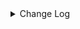 <details><summary> Change Log </summary>

| Change | Commit | Version |
| --- | --- | --- |
|[Feature][Paimon] Customize the hadoop user  (#8888)|https://github.com/apache/seatunnel/commit/2657626f93| dev |
|[Improve][Connector-v2][Paimon]PaimonCatalog close error message update (#8640)|https://github.com/apache/seatunnel/commit/48253da8d6| dev |
|[Improve] restruct connector common options (#8634)|https://github.com/apache/seatunnel/commit/f3499a6eeb| dev |
|[Improve][Connector-v2] Support checkpoint in batch mode for paimon sink (#8333)|https://github.com/apache/seatunnel/commit/f22d4ebd4d|2.3.9|
|[Feature][Connector-v2] Support schema evolution for paimon sink (#8211)|https://github.com/apache/seatunnel/commit/57190e2a3b|2.3.9|
|[Improve][dist]add shade check rule (#8136)|https://github.com/apache/seatunnel/commit/51ef800016|2.3.9|
|[Feature][Connector-v2] Support S3 filesystem of paimon connector (#8036)|https://github.com/apache/seatunnel/commit/e2a4772933|2.3.9|
|[Feature][transform] transform support explode (#7928)|https://github.com/apache/seatunnel/commit/132278c06a|2.3.9|
|[Feature][Connector-V2] Piamon Sink supports changelog-procuder is lookup and full-compaction mode (#7834)|https://github.com/apache/seatunnel/commit/c0f27c2f76|2.3.9|
|[Fix][connector-v2]Fix Paimon table connector  Error log information. (#7873)|https://github.com/apache/seatunnel/commit/a3b49e6354|2.3.9|
|[Improve][Connector-v2] Use checkpointId as the commit&#x27;s identifier instead of the hash for streaming write of paimon sink (#7835)|https://github.com/apache/seatunnel/commit/c7a384af2b|2.3.9|
|[Feature][Restapi] Allow metrics information to be associated to logical plan nodes (#7786)|https://github.com/apache/seatunnel/commit/6b7c53d03c|2.3.9|
|[Fix][Connecotr-V2] Fix paimon dynamic bucket tale in primary key is not first (#7728)|https://github.com/apache/seatunnel/commit/dc7f695537|2.3.8|
|[Improve][Connector-v2] Remove useless code and add changelog doc for paimon sink (#7748)|https://github.com/apache/seatunnel/commit/846d876dc2|2.3.8|
|[Hotfix][Connector-V2] Release resources even the task is crashed for paimon sink (#7726)|https://github.com/apache/seatunnel/commit/5ddf8d461e|2.3.8|
|[Fix][Connector-V2] Fix paimon e2e error (#7721)|https://github.com/apache/seatunnel/commit/61d1964361|2.3.8|
|[Feature][Connector-Paimon] Support dynamic bucket splitting improves Paimon writing efficiency (#7335)|https://github.com/apache/seatunnel/commit/bc0326cba8|2.3.8|
|[Feature][Connector-v2] Support streaming read for paimon (#7681)|https://github.com/apache/seatunnel/commit/4a2e27291c|2.3.8|
|[Hotfix][Seatunnel-common] Fix the CommonError msg for paimon sink (#7591)|https://github.com/apache/seatunnel/commit/d1f5db9257|2.3.8|
|[Feature][CONNECTORS-V2-Paimon] Paimon Sink supported truncate table (#7560)|https://github.com/apache/seatunnel/commit/4f3df22124|2.3.8|
|[Improve][Connector-v2] Improve the exception msg in case-sensitive case for paimon sink (#7549)|https://github.com/apache/seatunnel/commit/7d31e5668c|2.3.8|
|[Hotfix][Connector-V2] Fixed lost data precision for decimal data types (#7527)|https://github.com/apache/seatunnel/commit/df210ea73d|2.3.8|
|[Improve][API] Move catalog open to SaveModeHandler (#7439)|https://github.com/apache/seatunnel/commit/8c2c5c79a1|2.3.8|
|[Improve][Connector] Add multi-table sink option check (#7360)|https://github.com/apache/seatunnel/commit/2489f6446b|2.3.7|
|The isNullable attribute is true when the primary key field in the Paimon table converts the Column object. #7231 (#7242)|https://github.com/apache/seatunnel/commit/b0fe432e99|2.3.6|
|[Feature][Core] Support using upstream table placeholders in sink options and auto replacement (#7131)|https://github.com/apache/seatunnel/commit/c4ca74122c|2.3.6|
|[Paimon]support projection for paimon source (#6343)|https://github.com/apache/seatunnel/commit/6c1577267f|2.3.6|
|[Improve][Paimon] Add check for the base type between source and sink before write. (#6953)|https://github.com/apache/seatunnel/commit/d56d64fc04|2.3.6|
|[Improve][Connector-V2] Improve the paimon source (#6887)|https://github.com/apache/seatunnel/commit/658643ae53|2.3.6|
|[Hotfix][Connector-V2] Close the tableWrite when task is close (#6897)|https://github.com/apache/seatunnel/commit/23a744b9b2|2.3.6|
|[Fix][Connector-V2] Field information lost during Paimon DataType and SeaTunnel Column conversion (#6767)|https://github.com/apache/seatunnel/commit/6cf6e41da7|2.3.6|
|[Improve][Connector-V2] Support hive catalog for paimon sink (#6833)|https://github.com/apache/seatunnel/commit/4969c91dc4|2.3.6|
|[Hotfix][Connector-V2] Fix the batch write with paimon (#6865)|https://github.com/apache/seatunnel/commit/9ec971d942|2.3.6|
|[Feature][Doris] Add Doris type converter (#6354)|https://github.com/apache/seatunnel/commit/5189991843|2.3.6|
|[Improve][Connector-V2] Support hadoop ha and kerberos for paimon sink (#6585)|https://github.com/apache/seatunnel/commit/20b62f3bf3|2.3.5|
|[Feature][Paimon] Support specify paimon table write properties, partition keys and primary keys (#6535)|https://github.com/apache/seatunnel/commit/2b1234c7ae|2.3.5|
|[Feature][Connector-V2] Support multi-table sink feature for paimon #5652 (#6449)|https://github.com/apache/seatunnel/commit/b0abbd2d89|2.3.5|
|[Feature][Connectors-v2-Paimon] Adaptation Paimon 0.6 Version (#6061)|https://github.com/apache/seatunnel/commit/b32df930e9|2.3.4|
|[Fix] [Connectors-v2-Paimon] Flink table store failed to prepare commit (#6057)|https://github.com/apache/seatunnel/commit/c8dcefc3be|2.3.4|
|[Improve][Common] Introduce new error define rule (#5793)|https://github.com/apache/seatunnel/commit/9d1b2582b2|2.3.4|
|[Improve] Remove use `SeaTunnelSink::getConsumedType` method and mark it as deprecated (#5755)|https://github.com/apache/seatunnel/commit/8de7408100|2.3.4|
|[Hotfix][Connector-V2][Paimon] Bump paimon-bundle version to 0.4.0-incubating (#5219)|https://github.com/apache/seatunnel/commit/2917542bfa|2.3.3|
|[Improve] Documentation and partial word optimization. (#4936)|https://github.com/apache/seatunnel/commit/6e8de0e2a6|2.3.3|
|[Connector-V2][Paimon] Introduce paimon connector (#4178)|https://github.com/apache/seatunnel/commit/da507bbe0e|2.3.2|

</details>
